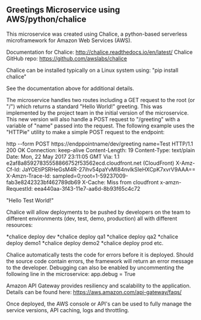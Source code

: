 ## Greetings Microservice using AWS/python/chalice

This microservice was created using Chalice, a python-based serverless microframework for Amazon Web Services (AWS).

Documentation for Chalice:
http://chalice.readthedocs.io/en/latest/
Chalice GitHub repo:
https://github.com/awslabs/chalice

Chalice can be installed typically on a Linux system using:
"pip install chalice"

See the documentation above for additional details.

The microservice handles two routes including a GET request to the root (or "/") which returns a standard "Hello World!" greeting. This was implemented by the project team in the initial version of the microservice.
This new version will also handle a POST request to "/greeting" with a variable of "name" passed into the request. The following example uses the "HTTPie" utility to make a simple POST request to the endpoint:

http --form POST https://endppointname/dev/greeting name=Test
HTTP/1.1 200 OK
Connection: keep-alive
Content-Length: 19
Content-Type: text/plain
Date: Mon, 22 May 2017 23:11:05 GMT
Via: 1.1 e2af8a85927835558866752f53562ecd.cloudfront.net (CloudFront)
X-Amz-Cf-Id: JaYOEtiPSRHeGsM4R-27ihv54paYvMI84nvlkSIeHXCpK7xvrV9AAA==
X-Amzn-Trace-Id: sampled=0;root=1-59237009-fab3e8242323bf462789db69
X-Cache: Miss from cloudfront
x-amzn-RequestId: eea440aa-3f43-11e7-aa6d-8b93f65c4c72

"Hello Test World!"


Chalice will allow deployments to be pushed by developers on the team to different environments (dev, test, demo, production) all with different resources:

*chalice deploy dev
*chalice deploy qa1
*chalice deploy qa2
*chalice deploy demo1
*chalice deploy demo2
*chalice deploy prod
etc.

Chalice automatically tests the code for errors before it is deployed. Should the source code contain errors, the framework will return an error message to the developer. Debugging can also be enabled by uncommenting the following line in the microservice:
app.debug = True

Amazon API Gateway provides resiliency and scalability to the application. Details can be found here:
https://aws.amazon.com/api-gateway/faqs/

Once deployed, the AWS console or API's can be used to fully manage the service versions, API caching, logs and throttling.
